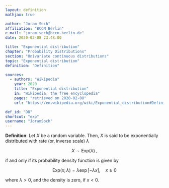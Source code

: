 ```yaml
---
layout: definition
mathjax: true

author: "Joram Soch"
affiliation: "BCCN Berlin"
e_mail: "joram.soch@bccn-berlin.de"
date: 2020-02-08 23:48:00

title: "Exponential distribution"
chapter: "Probability Distributions"
section: "Univariate continuous distributions"
topic: "Exponential distribution"
definition: "Definition"

sources:
  - authors: "Wikipedia"
    year: 2020
    title: "Exponential distribution"
    in: "Wikipedia, the free encyclopedia"
    pages: "retrieved on 2020-02-08"
    url: "https://en.wikipedia.org/wiki/Exponential_distribution#Definitions"

def_id: "D8"
shortcut: "exp"
username: "JoramSoch"
---
```



**Definition**: Let $X$ be a random variable. Then, $X$ is said to be exponentially distributed with rate (or, inverse scale) $\lambda$

$$ \label{eq:exp}
X \sim \mathrm{Exp}(\lambda) \; ,
$$

if and only if its probability density function is given by

$$ \label{eq:exp-pdf}
\mathrm{Exp}(x; \lambda) = \lambda \exp[-\lambda x], \quad x \geq 0
$$

where $\lambda > 0$, and the density is zero, if $x < 0$.